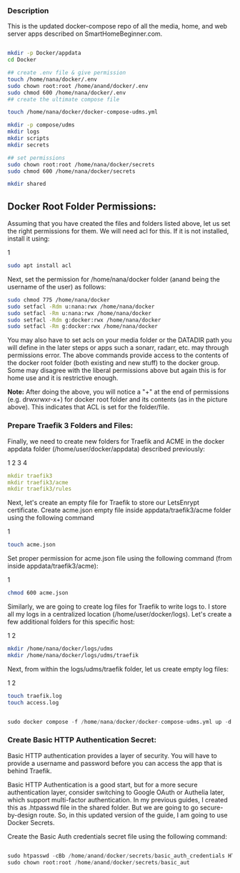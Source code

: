 ### **Description**

This is the updated docker-compose repo of all the media, home, and web server apps described on SmartHomeBeginner.com. 


```bash

mkdir -p Docker/appdata
cd Docker

## create .env file & give permission
touch /home/nana/docker/.env
sudo chown root:root /home/anand/docker/.env
sudo chmod 600 /home/nana/docker/.env
## create the ultimate compose file

touch /home/nana/docker/docker-compose-udms.yml

mkdir -p compose/udms
mkdir logs
mkdir scripts
mkdir secrets

## set permissions
sudo chown root:root /home/nana/docker/secrets
sudo chmod 600 /home/nana/docker/secrets

mkdir shared
```


## **Docker Root Folder Permissions:**

Assuming that you have created the files and folders listed above, let us set the right permissions for them. We will need acl for this. If it is not installed, install it using:

1
```bash
sudo apt install acl
```
Next, set the permission for /home/nana/docker folder (anand being the username of the user) as follows:

```bash
sudo chmod 775 /home/nana/docker
sudo setfacl -Rdm u:nana:rwx /home/nana/docker
sudo setfacl -Rm u:nana:rwx /home/nana/docker
sudo setfacl -Rdm g:docker:rwx /home/nana/docker
sudo setfacl -Rm g:docker:rwx /home/nana/docker
```

You may also have to set acls on your media folder or the DATADIR path you will define in the later steps or apps such a sonarr, radarr, etc. may through permissions error.
The above commands provide access to the contents of the docker root folder (both existing and new stuff) to the docker group. Some may disagree with the liberal permissions above but again this is for home use and it is restrictive enough.

**Note:** After doing the above, you will notice a "+" at the end of permissions (e.g. drwxrwxr-x+) for docker root folder and its contents (as in the picture above). This indicates that ACL is set for the folder/file.

### **Prepare Traefik 3 Folders and Files:**

Finally, we need to create new folders for Traefik and ACME in the docker appdata folder (/home/user/docker/appdata) described previously:

1
2
3
4
```yml
mkdir traefik3
mkdir traefik3/acme
mkdir traefik3/rules
```

Next, let's create an empty file for Traefik to store our LetsEnrypt certificate. Create acme.json empty file inside appdata/traefik3/acme folder using the following command

1
```bash
touch acme.json
```
Set proper permission for acme.json file using the following command (from inside appdata/traefik3/acme):

1
```bash
chmod 600 acme.json
```


Similarly, we are going to create log files for Traefik to write logs to. I store all my logs in a centralized location (/home/user/docker/logs). Let's create a few additional folders for this specific host:

1
2
```bash
mkdir /home/nana/docker/logs/udms
mkdir /home/nana/docker/logs/udms/traefik
```
Next, from within the logs/udms/traefik folder, let us create empty log files:

1
2
```bash
touch traefik.log
touch access.log
```

```py

sudo docker compose -f /home/nana/docker/docker-compose-udms.yml up -d
```


### **Create Basic HTTP Authentication Secret:**

Basic HTTP authentication provides a layer of security. You will have to provide a username and password before you can access the app that is behind Traefik.

Basic HTTP Authentication is a good start, but for a more secure authentication layer, consider switching to Google OAuth or Authelia later, which support multi-factor authentication.
In my previous guides, I created this as .htpasswd file in the shared folder. But we are going to go secure-by-design route. So, in this updated version of the guide, I am going to use Docker Secrets.

Create the Basic Auth credentials secret file using the following command:

```py

sudo htpasswd -cBb /home/anand/docker/secrets/basic_auth_credentials HTTP_USERNAME HTTP_PASSWORD
sudo chown root:root /home/anand/docker/secrets/basic_aut
```
